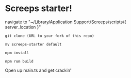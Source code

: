 # Screeps starter!

navigate to "~/Library/Application Support/Screeps/scripts/{ server_location }"

`git clone (URL to your fork of this repo)`

`mv screeps-starter default`

`npm install`

`npm run build`

Open up main.ts and get crackin'